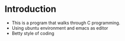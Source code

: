 # Introduction
* This is a program that walks through C programming.
* Using ubuntu environment and emacs as editor
* Betty style of coding